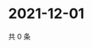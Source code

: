 # 2021-12-01

共 0 条

<!-- BEGIN WEIBO -->
<!-- 最后更新时间 Wed Dec 01 2021 01:16:12 GMT+0800 (China Standard Time) -->

<!-- END WEIBO -->
